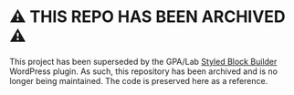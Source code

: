 # :warning: THIS REPO HAS BEEN ARCHIVED :warning:

This project has been superseded by the GPA/Lab [Styled Block Builder](https://github.com/IIP-Design/styled-block-builder) WordPress plugin. As such, this repository has been archived and is no longer being maintained. The code is preserved here as a reference.
